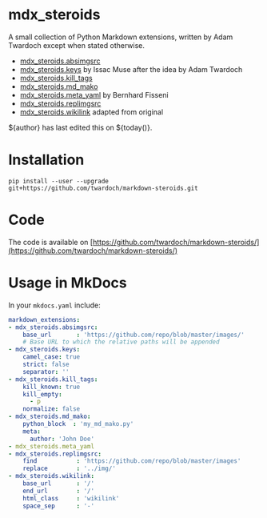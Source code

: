 # mdx_steroids

A small collection of Python Markdown extensions, written by Adam Twardoch except when stated otherwise. 

* [mdx_steroids.absimgsrc](absimgsrc.md) 
* [mdx_steroids.keys](keys.md) by Issac Muse after the idea by Adam Twardoch
* [mdx_steroids.kill_tags](kill_tags.md) 
* [mdx_steroids.md_mako](md_mako.md) 
* [mdx_steroids.meta_yaml](meta_yaml.md) by Bernhard Fisseni
* [mdx_steroids.replimgsrc](replimgsrc.md) 
* [mdx_steroids.wikilink](wikilink.md) adapted from original

${author} has last edited this on ${today()}.

# Installation

```
pip install --user --upgrade  git+https://github.com/twardoch/markdown-steroids.git
```

# Code

The code is available on [https://github.com/twardoch/markdown-steroids/](https://github.com/twardoch/markdown-steroids/)

# Usage in MkDocs

In your `mkdocs.yaml` include:

```yaml
markdown_extensions:
- mdx_steroids.absimgsrc:
    base_url       : 'https://github.com/repo/blob/master/images/'
    # Base URL to which the relative paths will be appended
- mdx_steroids.keys:
    camel_case: true
    strict: false
    separator: ''
- mdx_steroids.kill_tags:
    kill_known: true
    kill_empty:
      - p
    normalize: false
- mdx_steroids.md_mako:
    python_block  : 'my_md_mako.py'
    meta:
      author: 'John Doe'
- mdx_steroids.meta_yaml
- mdx_steroids.replimgsrc:
    find           : 'https://github.com/repo/blob/master/images'
    replace        : '../img/'
- mdx_steroids.wikilink:
    base_url       : '/'
    end_url        : '/'
    html_class     : 'wikilink'
    space_sep      : '-'
```


